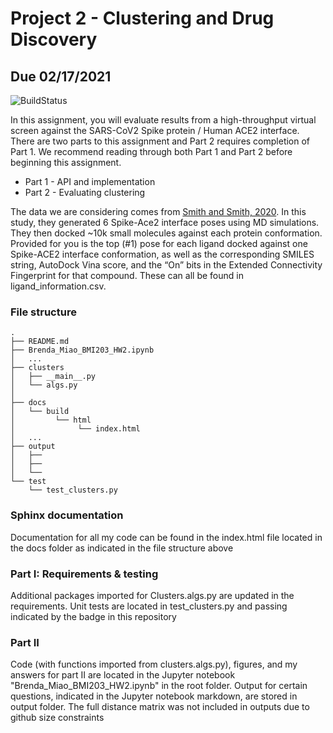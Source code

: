 # Project 2 - Clustering and Drug Discovery
## Due 02/17/2021

![BuildStatus](https://github.com/bmiao10/Project2/workflows/HW2/badge.svg?event=push)

In this assignment, you will evaluate results from a high-throughput virtual screen against the SARS-CoV2 Spike protein / Human ACE2 interface.  There are two parts to this assignment and Part 2 requires completion of Part 1. We recommend reading through both Part 1 and Part 2 before beginning this assignment. 

* Part 1 - API and implementation
* Part 2 - Evaluating clustering

The data we are considering comes from [Smith and Smith, 2020](https://chemrxiv.org/articles/preprint/Repurposing_Therapeutics_for_the_Wuhan_Coronavirus_nCov-2019_Supercomputer-Based_Docking_to_the_Viral_S_Protein_and_Human_ACE2_Interface/11871402). In this study, they generated 6 Spike-Ace2 interface poses using MD simulations. They then docked ~10k small molecules against each protein conformation. Provided for you is the top (#1) pose for each ligand docked against one Spike-ACE2 interface conformation, as well as the corresponding SMILES string, AutoDock Vina score, and the “On” bits in the Extended Connectivity Fingerprint for that compound. These can all be found in ligand\_information.csv.

### File structure
```
.
├── README.md
├── Brenda_Miao_BMI203_HW2.ipynb
│   ...
├── clusters
│   ├── __main__.py
│   └── algs.py
│  
├── docs
│   └── build
│   	  └── html
│              └── index.html
│   ...
├── output
│   ├── 
│   ├── 
│   └── 
└── test
    └── test_clusters.py

```
### Sphinx documentation
Documentation for all my code can be found in the index.html file located in the docs folder as indicated in the file structure above

### Part I: Requirements & testing
Additional packages imported for Clusters.algs.py are updated in the requirements. Unit tests are located in test_clusters.py and passing indicated by the badge in this repository

### Part II
Code (with functions imported from clusters.algs.py), figures, and my answers for part II are located in the Jupyter notebook "Brenda_Miao_BMI203_HW2.ipynb" in the root folder. 
Output for certain questions, indicated in the Jupyter notebook markdown, are stored in output folder.
The full distance matrix was not included in outputs due to github size constraints


